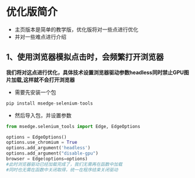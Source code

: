 # 优化版简介
* 主页版本是简单的教学版，优化版将对一些点进行优化
* 并对一些难点进行介绍
## 1、使用浏览器模拟点击时，会频繁打开浏览器
**我们将对这点进行优化，具体技术设置浏览器驱动参数headless同时禁止GPU图片加载,这样就不会打开浏览器**

* 需要先安装一个包
~~~python
pip install msedge-selenium-tools
~~~

* 然后导入包，并设置参数
~~~python
from msedge.selenium_tools import Edge, EdgeOptions

options = EdgeOptions()
options.use_chromium = True
options.add_argument('headless')
options.add_argument("disable-gpu")
browser = Edge(options=options)
#此时浏览器驱动已经加载完成了，我们无需再在函数中加载
#同时也无需在函数中关闭取得，统一在程序结束关闭驱动
~~~
